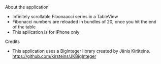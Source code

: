 About the application
- Infinitely scrollable Fibonaacci series in a TableView
- Fibonacci numbers are reloaded in bundles of 20, once you hit the end of the table
- This apllication is for iPhone only


Credits
- This application uses a BigInteger library created by Jānis Kiršteins. https://github.com/kirsteins/JKBigInteger

